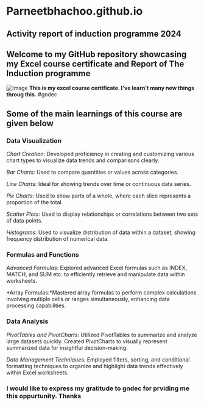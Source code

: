 # Parneetbhachoo.github.io
## Activity report of induction programme 2024  
## Welcome to my GitHub repository showcasing my Excel course certificate and Report of The Induction programme
![image](https://github.com/user-attachments/assets/d5726d13-c973-45b3-842e-33e250af1925)
**This is my excel course certificate. I've learn't many new things throug this.** #gndec

## Some of the main learnings of this course are given below 

### **Data Visualization**

*Chart Creation:* Developed proficiency in creating and customizing various chart types to visualize data trends and comparisons clearly.

*Bar Charts:* Used to compare quantities or values across categories.

*Line Charts:* Ideal for showing trends over time or continuous data series.

*Pie Charts:* Used to show parts of a whole, where each slice represents a proportion of the total.

*Scatter Plots:* Used to display relationships or correlations between two sets of data points.

*Histograms:* Used to visualize distribution of data within a dataset, showing frequency distribution of numerical data.

### **Formulas and Functions**

*Advanced Formulas:* Explored advanced Excel formulas such as INDEX, MATCH, and SUM etc. to efficiently retrieve and manipulate data within worksheets.

*Array Formulas:*Mastered array formulas to perform complex calculations involving multiple cells or ranges simultaneously, enhancing data processing capabilities.

### **Data Analysis**

*PivotTables and PivotCharts:* Utilized PivotTables to summarize and analyze large datasets quickly. Created PivotCharts to visually represent summarized data for insightful decision-making.

*Data Management Techniques:* Employed filters, sorting, and conditional formatting techniques to organize and highlight data trends effectively within Excel worksheets.

### I would like to express my gratitude to gndec for prviding me this oppurtunity. Thanks 

